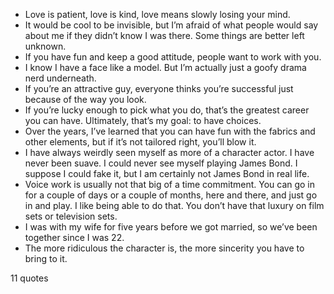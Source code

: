 - Love is patient, love is kind, love means slowly losing your mind.
 - It would be cool to be invisible, but I’m afraid of what people would say about me if they didn’t know I was there. Some things are better left unknown.
 - If you have fun and keep a good attitude, people want to work with you.
 - I know I have a face like a model. But I’m actually just a goofy drama nerd underneath.
 - If you’re an attractive guy, everyone thinks you’re successful just because of the way you look.
 - If you’re lucky enough to pick what you do, that’s the greatest career you can have. Ultimately, that’s my goal: to have choices.
 - Over the years, I’ve learned that you can have fun with the fabrics and other elements, but if it’s not tailored right, you’ll blow it.
 - I have always weirdly seen myself as more of a character actor. I have never been suave. I could never see myself playing James Bond. I suppose I could fake it, but I am certainly not James Bond in real life.
 - Voice work is usually not that big of a time commitment. You can go in for a couple of days or a couple of months, here and there, and just go in and play. I like being able to do that. You don’t have that luxury on film sets or television sets.
 - I was with my wife for five years before we got married, so we’ve been together since I was 22.
 - The more ridiculous the character is, the more sincerity you have to bring to it.

11 quotes